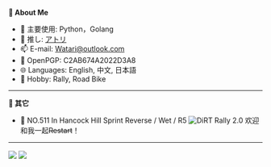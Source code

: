 __🌟 About Me__
+ 🔭 主要使用: Python，Golang
+ 🌱 推し: [アトリ](https://zh.moegirl.org.cn/%E4%BA%9A%E6%89%98%E8%8E%89)
+ 📫 E-mail: Watari@outlook.com
+ 🔏 OpenPGP: C2AB674A2022D3A8
+ 🌐 Languages: English, 中文, 日本語
+ 🎉 Hobby: Rally, Road Bike

***

__🎄 其它__
+ 🚙 NO.511 In Hancock Hill Sprint Reverse / Wet / R5
![DiRT Rally 2.0](https://steamuserimages-a.akamaihd.net/ugc/2027226432488248455/429E9DD91CBB3EDDBC948E2F0515231218BC575A/?imw=5000&imh=5000&ima=fit&impolicy=Letterbox&imcolor=%23000000&letterbox=false)
欢迎和我一起~~Restart~~！

***

<img align="center" src="https://github-readme-stats.vercel.app/api?username=watarimitsu&show_icons=true" />
<img align="center" src="https://github-readme-stats.vercel.app/api/top-langs/?username=watarimitsu&layout=compact" />
